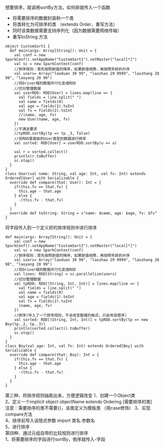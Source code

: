 想要排序，就调用sortBy方法，如何排就传入一个函数

* 将需要排序的数据封装称一个类
* 将类转化为可排序的类 （extends Order，重写方法）
* 同时该类数据需要支持序列化（因为数据需要网络传输）
* 重写toString 方法

```
object CustomSort1 {
  def main(args: Array[String]): Unit = {
    val conf = new SparkConf().setAppName("CustomSort1").setMaster("local[*]")
    val sc = new SparkContext(conf)
    //排序规则：首先按照颜值的降序，如果颜值相等，再按照年龄的升序
    val users= Array("laoduan 30 99", "laozhao 29 9999", "laozhang 28 98", "laoyang 28 99")
    //将Driver端的数据并行化变成RDD
    //切分整理数据
    val userRDD: RDD[User] = lines.map(line => {
      val fields = line.split(" ")
      val name = fields(0)
      val age = fields(1).toInt
      val fv = fields(2).toInt
      //(name, age, fv)
      new User(name, age, fv)
    })
    //不满足要求
    //tpRDD.sortBy(tp => tp._3, false)
    //将RDD里面装的User类型的数据进行排序
    val sorted: RDD[User] = userRDD.sortBy(u => u)

    val r = sorted.collect()
    println(r.toBuffer)
    sc.stop()
  }
}
class User(val name: String, val age: Int, val fv: Int) extends Ordered[User] with Serializable {
  override def compare(that: User): Int = {
    if(this.fv == that.fv) {
      this.age - that.age
    } else {
      -(this.fv - that.fv)
    }
  }
  override def toString: String = s"name: $name, age: $age, fv: $fv"
}
```

将字段传入到一个定义好的排序规则中进行排序
```
def main(args: Array[String]): Unit = {
    val conf = new SparkConf().setAppName("CustomSort2").setMaster("local[*]")
    val sc = new SparkContext(conf)
    //排序规则：首先按照颜值的降序，如果颜值相等，再按照年龄的升序
    val users= Array("laoduan 30 99", "laozhao 29 9999", "laozhang 28 98", "laoyang 28 99")
    //将Driver端的数据并行化变成RDD
    val lines: RDD[String] = sc.parallelize(users)
    //切分整理数据
    val tpRDD: RDD[(String, Int, Int)] = lines.map(line => {
      val fields = line.split(" ")
      val name = fields(0)
      val age = fields(1).toInt
      val fv = fields(2).toInt
      (name, age, fv)
    })
    //排序(传入了一个排序规则，不会改变数据的格式，只会改变顺序)
    val sorted: RDD[(String, Int, Int)] = tpRDD.sortBy(tp => new Boy(tp._2, tp._3))
    println(sorted.collect().toBuffer)
    sc.stop()
  }
}
class Boy(val age: Int, val fv: Int) extends Ordered[Boy] with Serializable {
  override def compare(that: Boy): Int = {
    if(this.fv == that.fv) {
      this.age - that.age
    } else {
      -(this.fv - that.fv)
    }
  }
}
```

第三种、将排序规则抽取出来，方便逻辑改变
1、创建一个Object类  
2、定义一个implicit object objectName extends Ordering [需要排序的类]  
注意：需要排序的类不需要{}，该类定义为模板类 （用case修饰）
3、实现compare方法  
4、排序前导入该隐式参数   import 类名.参数名  
5、进行排序  
第四种、通过元组自带的比较规则进行排序  
1、将需要排序的字段进行sortBy，倒序就传入-字段